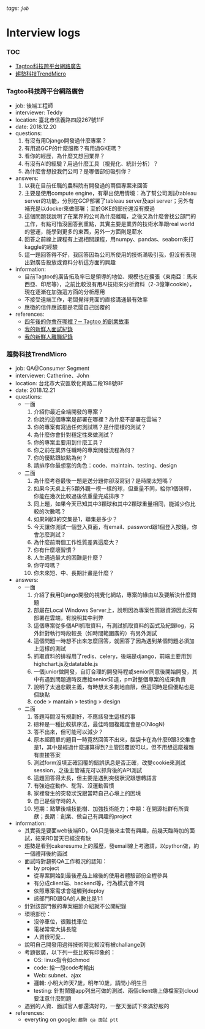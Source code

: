 ###### tags: `job`

# Interview logs

### TOC
* [Tagtoo科技跨平台網路廣告](#tagtoo科技跨平台網路廣告)
* [趨勢科技TrendMicro](#趨勢科技trendmicro)

### Tagtoo科技跨平台網路廣告
* job: 後端工程師
* interviewer: Teddy
* location: 臺北市信義路四段267號11F
* date: 2018.12.20
* questions:
    1. 有沒有用Django開發過什麼專案？
    2. 有用過GCP的什麼服務？有用過GKE嗎？
    3. 看你的經歷，為什麼又想回業界？
    4. 有沒有AI的經驗？用過什麼工具（視覺化、統計分析）？
    5. 為什麼會想投我們公司？是哪個部份吸引你？
* answers:
    1. 以我在目前任職的農科院有開發過的兩個專案來回答
    2. 主要是使用compute engine，有舉出使用情境：為了幫公司測試tableau server的功能，分別在GCP部署了tableau server及api server；另外有補充是以docker來做部署；至於GKE的部份還沒有摸過
    3. 這個問題我說明了在業界的公司為什麼離職，之後又為什麼會找公部門的工作，有點可惜沒回答到重點，其實主要是業界的技術水準跟real world的營運，能學到更多的東西，另外一方面則是薪水
    4. 回答之前線上課程有上過相關課程，用numpy、pandas、seaborn來打kaggle的經驗
    5. 這一題回答得不好，我回答因為公司所使用的技術滿吸引我，但沒有表現出對廣告投放或資料分析這方面的興趣
* information:
    - 目前Tagtoo的廣告拓及率已是領導的地位、規模也在擴張（東南亞：馬來西亞、印尼等），之前比較沒有用AI技術來分析資料（2-3億筆cookie），現在逐漸在加強這方面的分析應用
    - 不接受遠端工作，老闆覺得見面的直接溝通最有效率
    - 應徵的信件應該都是老闆自己回覆的
* references:
    - [四年後的你會在哪裡？─ Tagtoo 的創業故事](http://mrjamie.cc/2013/12/05/tagtoo/)
    - [我的新鮮人面試紀錄](https://blog.m157q.tw/posts/2016/02/12/first-job-interviews/)
    - [我的新鮮人離職紀錄](https://blog.m157q.tw/posts/2017/12/26/i-left-my-first-full-time-job/)


### 趨勢科技TrendMicro
* job: QA@Consumer Segment
* interviewer: Catherine、John
* location: 台北市大安區敦化南路二段198號8F
* date: 2018.12.21
* questions:
    - 一面
        1. 介紹你最近全端開發的專案？
        2. 你說的這個專案是部署在哪裡？為什麼不部署在雲端？
        3. 你的專案有寫過任何測試嗎？是什麼樣的測試？
        4. 為什麼你會針對穩定性來做測試？
        5. 你的專案主要用到什麼工具？
        6. 你之前在業界任職時的專案開發流程為何？
        7. 你的優點跟缺點為何？
        8. 請排序你最想當的角色：code、maintain、testing、design
    - 二面
        1. 為什麼考卷最後一題是送分題你卻沒寫到？是時間太短嗎？
        2. 如果今天桌上有5顆外觀一模一樣的球，但重量不同，給你1個磅秤，你能在幾次比較過後依重量完成排序？
        3. 同上題，如果今天已知其中3顆球和其中2顆球重量相同，能減少你比較的次數嗎？
        4. 如果9跟3的交集是1，聯集是多少？
        5. 今天讓你測試一個登入頁面，有email、password跟1個登入按鈕，你會怎麼測試？
        6. 為什麼前兩個工作性質差異這麼大？
        7. 你有什麼壞習慣？
        8. 人生遇過最大的困難是什麼？
        9. 你守時嗎？
        10. 你未來短、中、長期計畫是什麼？
* answers:
    - 一面
        1. 介紹了我用Django開發的視覺化網站，專案的緣由以及要解決什麼問題
        2. 部屬在Local Windows Server上，說明因為專案性質跟資源因此沒有部署在雲端，有說明其中利弊
        3. 這個專案從多個API抓取資料，有測試抓取資料的函式及紀錄log，另外針對執行時段較長（如時間範圍廣的）有另外測試
        4. 這個問題一時想不出來怎麼回答，就回答了因為遇到某個問題必須加上這樣的測試
        5. 抓取資料的排程用了redis、celery，後端是django，前端主要用到highchart.js及datatable.js
        6. 一個junior做開發，自訂合理的開發時程或senior同意後開始開發，其中有遇到問題適時反應給senior知道，pm對整個專案的成果負責
        7. 說明了太過悲觀主義，有時想太多劃地自限，但這同時是個優點也是個缺點
        8. code > mantain > testing > design
    - 二面
        1. 答題時間沒有規劃好，不應該發生這樣的事
        2. 磅秤是一種比較排序法，最佳時間複雜度會是O(NlogN)
        3. 答不出來，但可能可以減少？
        4. 原本超簡單的題目一時竟然回答不出來，腦袋卡在為什麼9跟3交集會是1，其中是經過什麼運算得到?主管回覆說可以，但不用想這麼複雜有直接答案
        5. 測試form沒填正確回覆的錯誤訊息是否正確，改變cookie來測試session，之後主管補充可以抓背後的API測試
        6. 這題回答得太長，但主要是遇到突發狀況跟想轉語言
        7. 有強迫症動作、駝背、沒運動習慣
        8. 家裡發生的突發狀況跟當時自己心境上的困境
        9. 自己是個守時的人
        10. 短期：點擊後端技能樹、加強技術能力；中期：在開源社群有所貢獻；長期：創業、做自己有興趣的project
* information:
    - 其實我是要面web後端RD，QA只是後來主管有興趣，前幾天臨時加的面試，結果RD當天已經沒有缺
    - 趨勢是看到cakeresume上的履歷，發email線上考邀請，以python做，約一個禮拜後約面試
    - 面試時對趨勢QA工作概況的認知：
        - by project
        - 從專案開始到最後產品上線後的使用者體驗部份全程參與
        - 有分成client端、backend等，行為模式會不同
        - 依照專案需求會碰觸到deploy
        - 該部門RD跟QA的人數比是1:1
    - 針對該部門做的專案細節介紹就不公開紀錄
    - 環境部份：
        - 沒停車位，很難找車位
        - 電梯常常大排長龍
        - 人資很可愛...
    - 說明自己開發用過得技術時比較沒有被challange到
    - 考題很廣，以下列一些比較有印象的：
        - OS: linux指令如chmod
        - code: 給一段code考輸出
        - Web: subnet、ajax
        - 邏輯: 小明大昨天7歲，明年10歲，請問小明生日
        - testing: 針對鬧鐘app列出可做的測試、兩個client端上傳檔案到cloud要注意什麼問題
    - 遇到的人資、面試官人都還滿好的，一整天面試下來滿舒服的
* references:
    - everyting on google: `趨勢 qa 面試 ptt`
